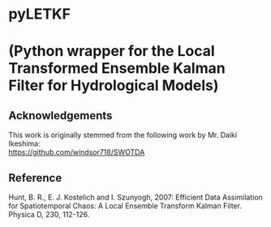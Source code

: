 # pyLETKF  
# (Python wrapper for the Local Transformed Ensemble Kalman Filter for Hydrological Models)  

## Acknowledgements  
This work is originally stemmed from the following work by Mr. Daiki Ikeshima:  
https://github.com/windsor718/SWOTDA  
## Reference  
Hunt, B. R., E. J. Kostelich and I. Szunyogh, 2007: Efficient Data Assimilation for Spatiotemporal Chaos: A Local Ensemble Transform Kalman Filter. Physica D, 230, 112-126.  
